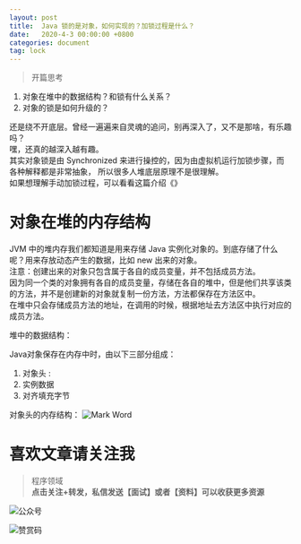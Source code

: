 ```yaml
---
layout: post
title:  Java 锁的是对象，如何实现的？加锁过程是什么？
date:   2020-4-3 00:00:00 +0800
categories: document
tag: lock
---
```


>开篇思考
1. 对象在堆中的数据结构？和锁有什么关系？
2. 对象的锁是如何升级的？

还是绕不开底层。曾经一遍遍来自灵魂的追问，别再深入了，又不是那啥，有乐趣吗？  
嘿，还真的越深入越有趣。  
其实对象锁是由 Synchronized 来进行操控的，因为由虚拟机运行加锁步骤，而各种解释都是非常抽象，
所以很多人堆底层原理不是很理解。  
如果想理解手动加锁过程，可以看看这篇介绍《》[]()


# 对象在堆的内存结构

JVM 中的堆内存我们都知道是用来存储 Java 实例化对象的。到底存储了什么呢？用来存放动态产生的数据，比如 new 出来的对象。  
注意：创建出来的对象只包含属于各自的成员变量，并不包括成员方法。  
因为同一个类的对象拥有各自的成员变量，存储在各自的堆中，但是他们共享该类的方法，并不是创建新的对象就复制一份方法，方法都保存在方法区中。  
在堆中只会存储成员方法的地址，在调用的时候，根据地址去方法区中执行对应的成员方法。

堆中的数据结构：  


Java对象保存在内存中时，由以下三部分组成：
1. 对象头 : 
2. 实例数据
3. 对齐填充字节

对象头的内存结构：
![Mark Word](https://torgor.github.io/styles/images/jmm/heap-object-head-structure.png)





# 喜欢文章请关注我    
> 程序领域  
**点击关注+转发，私信发送【面试】或者【资料】可以收获更多资源**

![公众号](https://torgor.github.io/styles/images/my-public-ma.png)

![赞赏码](https://torgor.github.io/styles/images/my-zanshang-ma.png)








